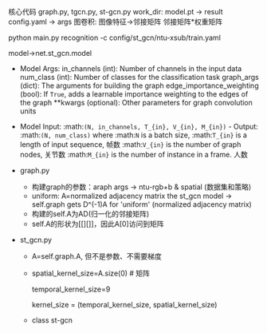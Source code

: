 核心代码 graph.py, tgcn.py, st-gcn.py
work_dir: model.pt -> result
config.yaml -> args
图卷积: 图像特征->邻接矩阵
邻接矩阵*权重矩阵

python main.py recognition -c config/st_gcn/ntu-xsub/train.yaml

model->net.st_gcn.model
- Model Args:
        in_channels (int): Number of channels in the input data
        num_class (int): Number of classes for the classification task
        graph_args (dict): The arguments for building the graph
        edge_importance_weighting (bool): If ``True``, adds a learnable
            importance weighting to the edges of the graph
        **kwargs (optional): Other parameters for graph convolution units

- Model Input: :math:`(N, in_channels, T_{in}, V_{in}, M_{in})`
        - Output: :math:`(N, num_class)` where
            :math:`N` is a batch size,
            :math:`T_{in}` is a length of input sequence, 帧数
            :math:`V_{in}` is the number of graph nodes, 关节数
            :math:`M_{in}` is the number of instance in a frame. 人数

- graph.py

  - 构建graph的参数：araph args -> ntu-rgb+b & spatial (数据集和策略)
  - uniform: A=normalized adjacency matrix
    the st_gcn model -> self.graph gets D^(-1)A for 'uniform' (normalized adjacency matrix)
  - 构建的self.A为AD(归一化的邻接矩阵)
  - self.A的形状为[\[\]\[\]]，因此A[0]访问到矩阵

- st_gcn.py

  - A=self.graph.A, 但不是参数、不需要梯度

  - spatial_kernel_size=A.size(0) # 矩阵

    temporal_kernel_size=9

    kernel_size = (temporal_kernel_size, spatial_kernel_size)

  - class st-gcn


